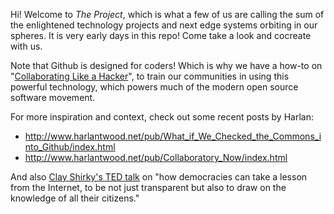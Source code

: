 Hi!  Welcome to _The Project_, which is what a few of us are calling the sum of the enlightened technology projects and next edge systems orbiting in our spheres. It is very early days in this repo! Come take a look and cocreate with us.

Note that Github is designed for coders! Which is why we have a how-to on "[Collaborating Like a Hacker](The_Project/blob/master/Collaborating-Like-a-Hacker.markdown)", to train our communities in using this powerful technology, which powers much of the modern open source software movement. 

For more inspiration and context, check out some recent posts by Harlan:

* http://www.harlantwood.net/pub/What_if_We_Checked_the_Commons_into_Github/index.html
* http://www.harlantwood.net/pub/Collaboratory_Now/index.html

And also [Clay Shirky's TED talk](http://www.ted.com/talks/clay_shirky_how_the_internet_will_one_day_transform_government.html) on "how democracies can take a lesson from the Internet, to be not just transparent but also to draw on the knowledge of all their citizens."